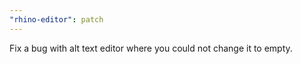 ```yaml
---
"rhino-editor": patch
---
```


Fix a bug with alt text editor where you could not change it to empty.
